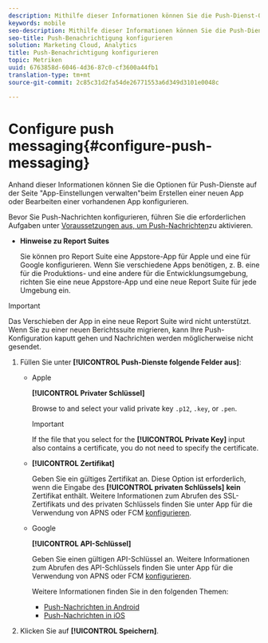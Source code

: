 ```yaml
---
description: Mithilfe dieser Informationen können Sie die Push-Dienst-Optionen beim Erstellen einer neuen App oder Bearbeiten einer bestehenden App auf der Seite „App-Einstellungen verwalten“ konfigurieren.
keywords: mobile
seo-description: Mithilfe dieser Informationen können Sie die Push-Dienst-Optionen beim Erstellen einer neuen App oder Bearbeiten einer bestehenden App auf der Seite „App-Einstellungen verwalten“ konfigurieren.
seo-title: Push-Benachrichtigung konfigurieren
solution: Marketing Cloud, Analytics
title: Push-Benachrichtigung konfigurieren
topic: Metriken
uuid: 6763858d-6046-4d36-87c0-cf3600a44fb1
translation-type: tm+mt
source-git-commit: 2c85c31d2fa54de26771553a6d349d3101e0048c

---
```



# Configure push messaging{#configure-push-messaging}

Anhand dieser Informationen können Sie die Optionen für Push-Dienste auf der Seite "App-Einstellungen verwalten"beim Erstellen einer neuen App oder Bearbeiten einer vorhandenen App konfigurieren.

Bevor Sie Push-Nachrichten konfigurieren, führen Sie die erforderlichen Aufgaben unter [Voraussetzungen aus, um Push-Nachrichten](/help/using/c-manage-app-settings/c-mob-confg-app/configure-push-messaging/prerequisites-push-messaging.md)zu aktivieren.

* **Hinweise zu Report Suites**

   Sie können pro Report Suite eine Appstore-App für Apple und eine für Google konfigurieren. Wenn Sie verschiedene Apps benötigen, z. B. eine für die Produktions- und eine andere für die Entwicklungsumgebung, richten Sie eine neue Appstore-App und eine neue Report Suite für jede Umgebung ein.

>[!IMPORTANT]
>
>Das Verschieben der App in eine neue Report Suite wird nicht unterstützt. Wenn Sie zu einer neuen Berichtssuite migrieren, kann Ihre Push-Konfiguration kaputt gehen und Nachrichten werden möglicherweise nicht gesendet.

1. Füllen Sie unter **[!UICONTROL Push-Dienste folgende Felder aus]**:

   * Apple

      **[!UICONTROL Privater Schlüssel]**

      Browse to and select your valid private key `.p12`, `.key`, or `.pen`.

      >[!IMPORTANT]
      >If the file that you select for the **[!UICONTROL Private Key]** input also contains a certificate, you do not need to specify the certificate.

   * **[!UICONTROL Zertifikat]**

      Geben Sie ein gültiges Zertifikat an. Diese Option ist erforderlich, wenn die Eingabe des **[!UICONTROL privaten Schlüssels]** **kein** Zertifikat enthält. Weitere Informationen zum Abrufen des SSL-Zertifikats und des privaten Schlüssels finden Sie unter App für die Verwendung von APNS oder FCM [konfigurieren](/help/using/c-manage-app-settings/c-mob-confg-app/configure-push-messaging/configure-app-apns-gcm.md).

   * Google

      **[!UICONTROL API-Schlüssel]**

      Geben Sie einen gültigen API-Schlüssel an. Weitere Informationen zum Abrufen des API-Schlüssels finden Sie unter App für die Verwendung von APNS oder FCM [konfigurieren](/help/using/c-manage-app-settings/c-mob-confg-app/configure-push-messaging/configure-app-apns-gcm.md).

      Weitere Informationen finden Sie in den folgenden Themen:

      * [Push-Nachrichten in Android](/help/android/messaging-main/push-messaging/push-messaging.md)
      * [Push-Nachrichten in iOS](/help/ios/messaging-main/push-messaging/push-messaging.md)

1. Klicken Sie auf **[!UICONTROL Speichern]**.
